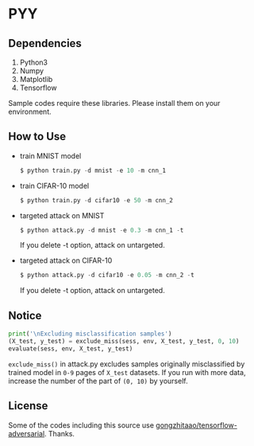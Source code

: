 # PYY





## Dependencies

1. Python3
2. Numpy
3. Matplotlib
4. Tensorflow

Sample codes require these libraries. Please install them on your environment.



## How to Use

- train MNIST model
  ```python
  $ python train.py -d mnist -e 10 -m cnn_1
  ```

- train CIFAR-10 model
  ```python
  $ python train.py -d cifar10 -e 50 -m cnn_2
  ```
  
- targeted attack on MNIST
  ```python
  $ python attack.py -d mnist -e 0.3 -m cnn_1 -t
  ```
  If you delete -t option, attack on untargeted.

- targeted attack on CIFAR-10
  ```python
  $ python attack.py -d cifar10 -e 0.05 -m cnn_2 -t
  ```
  If you delete -t option, attack on untargeted.



## Notice

```python
print('\nExcluding misclassification samples')
(X_test, y_test) = exclude_miss(sess, env, X_test, y_test, 0, 10)
evaluate(sess, env, X_test, y_test)
```

```exclude_miss()``` in attack.py excludes samples originally misclassified by trained model in ```0-9``` pages of ```X_test``` datasets. If you run with more data, increase the number of the part of ```(0, 10)``` by yourself.




## License

Some of the codes including this source use [gongzhitaao/tensorflow-adversarial](https://github.com/gongzhitaao/tensorflow-adversarial). Thanks.

